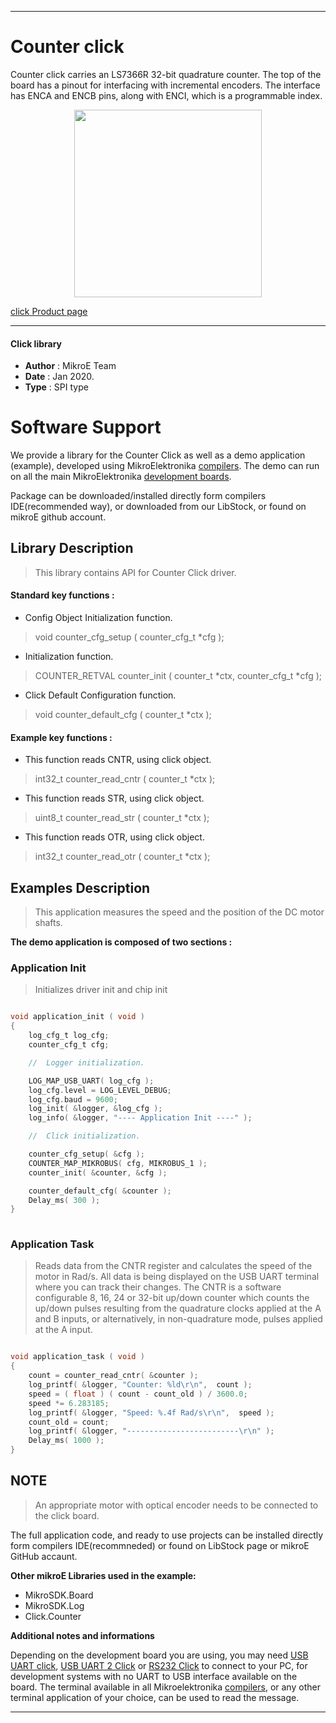 

---
# Counter click

Counter click carries an LS7366R 32-bit quadrature counter. The top of the board has a pinout for interfacing with incremental encoders. The interface has ENCA and ENCB pins, along with ENCI, which is a programmable index.

<p align="center">
  <img src="https://download.mikroe.com/images/click_for_ide/counter_click.png" height=300px>
</p>

[click Product page](https://www.mikroe.com/counter-click)

---


#### Click library 

- **Author**        : MikroE Team
- **Date**          : Jan 2020.
- **Type**          : SPI type


# Software Support

We provide a library for the Counter Click 
as well as a demo application (example), developed using MikroElektronika 
[compilers](https://shop.mikroe.com/compilers). 
The demo can run on all the main MikroElektronika [development boards](https://shop.mikroe.com/development-boards).

Package can be downloaded/installed directly form compilers IDE(recommended way), or downloaded from our LibStock, or found on mikroE github account. 

## Library Description

> This library contains API for Counter Click driver.

#### Standard key functions :

- Config Object Initialization function.
> void counter_cfg_setup ( counter_cfg_t *cfg ); 
 
- Initialization function.
> COUNTER_RETVAL counter_init ( counter_t *ctx, counter_cfg_t *cfg );

- Click Default Configuration function.
> void counter_default_cfg ( counter_t *ctx );


#### Example key functions :

- This function reads CNTR, using click object.
> int32_t counter_read_cntr ( counter_t *ctx );
 
- This function reads STR, using click object.
> uint8_t counter_read_str ( counter_t *ctx );

- This function reads OTR, using click object.
> int32_t counter_read_otr ( counter_t *ctx );

## Examples Description

> This application measures the speed and the position of the DC motor shafts.


**The demo application is composed of two sections :**

### Application Init 

> Initializes driver init and chip init


```c

void application_init ( void )
{
    log_cfg_t log_cfg;
    counter_cfg_t cfg;

    //  Logger initialization.

    LOG_MAP_USB_UART( log_cfg );
    log_cfg.level = LOG_LEVEL_DEBUG;
    log_cfg.baud = 9600;
    log_init( &logger, &log_cfg );
    log_info( &logger, "---- Application Init ----" );

    //  Click initialization.

    counter_cfg_setup( &cfg );
    COUNTER_MAP_MIKROBUS( cfg, MIKROBUS_1 );
    counter_init( &counter, &cfg );

    counter_default_cfg( &counter );
    Delay_ms( 300 );
}
  
```

### Application Task

> Reads data from the CNTR register and calculates the speed of the motor in Rad/s.
> All data is being displayed on the USB UART terminal where you can track their changes.
> The CNTR is a software configurable 8, 16, 24 or 32-bit up/down counter which
> counts the up/down pulses resulting from the quadrature clocks applied at the
> A and B inputs, or alternatively, in non-quadrature mode, pulses applied at the A input.


```c

void application_task ( void )
{
    count = counter_read_cntr( &counter );
    log_printf( &logger, "Counter: %ld\r\n",  count );
    speed = ( float ) ( count - count_old ) / 3600.0;
    speed *= 6.283185;
    log_printf( &logger, "Speed: %.4f Rad/s\r\n",  speed );
    count_old = count;
    log_printf( &logger, "-------------------------\r\n" );
    Delay_ms( 1000 );
}  

```

## NOTE

> An appropriate motor with optical encoder needs to be connected to the click board.

The full application code, and ready to use projects can be  installed directly form compilers IDE(recommneded) or found on LibStock page or mikroE GitHub accaunt.

**Other mikroE Libraries used in the example:** 

- MikroSDK.Board
- MikroSDK.Log
- Click.Counter

**Additional notes and informations**

Depending on the development board you are using, you may need 
[USB UART click](https://shop.mikroe.com/usb-uart-click), 
[USB UART 2 Click](https://shop.mikroe.com/usb-uart-2-click) or 
[RS232 Click](https://shop.mikroe.com/rs232-click) to connect to your PC, for 
development systems with no UART to USB interface available on the board. The 
terminal available in all Mikroelektronika 
[compilers](https://shop.mikroe.com/compilers), or any other terminal application 
of your choice, can be used to read the message.



---
